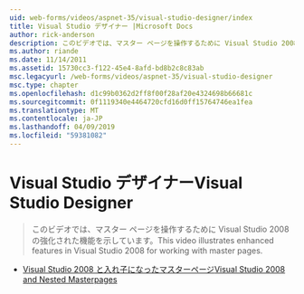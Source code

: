 ```yaml
---
uid: web-forms/videos/aspnet-35/visual-studio-designer/index
title: Visual Studio デザイナー |Microsoft Docs
author: rick-anderson
description: このビデオでは、マスター ページを操作するために Visual Studio 2008 の強化された機能を示しています。
ms.author: riande
ms.date: 11/14/2011
ms.assetid: 15730cc3-f122-45e4-8afd-bd8b2c8c83ab
msc.legacyurl: /web-forms/videos/aspnet-35/visual-studio-designer
msc.type: chapter
ms.openlocfilehash: d1c99b0362d2ff8f00f28af20e4324698b66681c
ms.sourcegitcommit: 0f1119340e4464720cfd16d0ff15764746ea1fea
ms.translationtype: MT
ms.contentlocale: ja-JP
ms.lasthandoff: 04/09/2019
ms.locfileid: "59381082"
---
```

# <a name="visual-studio-designer"></a><span data-ttu-id="ed6ad-103">Visual Studio デザイナー</span><span class="sxs-lookup"><span data-stu-id="ed6ad-103">Visual Studio Designer</span></span>

> <span data-ttu-id="ed6ad-104">このビデオでは、マスター ページを操作するために Visual Studio 2008 の強化された機能を示しています。</span><span class="sxs-lookup"><span data-stu-id="ed6ad-104">This video illustrates enhanced features in Visual Studio 2008 for working with master pages.</span></span>


- [<span data-ttu-id="ed6ad-105">Visual Studio 2008 と入れ子になったマスターページ</span><span class="sxs-lookup"><span data-stu-id="ed6ad-105">Visual Studio 2008 and Nested Masterpages</span></span>](visual-studio-2008-and-nested-masterpages.md)
